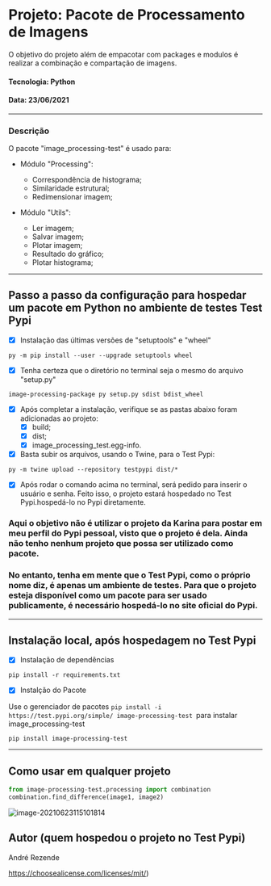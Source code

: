 # Projeto: Pacote de Processamento de Imagens
O objetivo do projeto além de empacotar com packages e modulos é realizar a combinação e compartação de imagens.

#### Tecnologia: Python
#### Data: 23/06/2021
-----------------------------------------
### Descrição
O pacote "image_processing-test" é usado para:

- Módulo "Processing":
  - Correspondência de histograma;
  - Similaridade estrutural;
  - Redimensionar imagem;

- Módulo "Utils":
  - Ler imagem;
  - Salvar imagem;
  - Plotar imagem;
  - Resultado do gráfico;
  - Plotar histograma;
---------------------------------------------
## Passo a passo da configuração para hospedar um pacote em Python no ambiente de testes Test Pypi

- [x] Instalação das últimas versões de "setuptools" e "wheel"

```
py -m pip install --user --upgrade setuptools wheel
```
- [x] Tenha certeza que o diretório no terminal seja o mesmo do arquivo "setup.py"

```
image-processing-package py setup.py sdist bdist_wheel
```

- [x] Após completar a instalação, verifique se as pastas abaixo foram adicionadas ao projeto:
  - [x] build;
  - [x] dist;
  - [x] image_processing_test.egg-info.

- [x] Basta subir os arquivos, usando o Twine, para o Test Pypi:

```
py -m twine upload --repository testpypi dist/*
```

- [x] Após rodar o comando acima no terminal, será pedido para inserir o usuário e senha. Feito isso, o projeto estará hospedado no Test Pypi.hospedá-lo no Pypi diretamente.

### Aqui o objetivo não é utilizar o projeto da Karina para postar em meu perfil do Pypi pessoal, visto que o projeto é dela. Ainda não tenho nenhum projeto que possa ser utilizado como pacote.

### No entanto, tenha em mente que o Test Pypi, como o próprio nome diz, é apenas um ambiente de testes. Para que o projeto esteja disponível como um pacote para ser usado publicamente, é necessário hospedá-lo no site oficial do Pypi.
----------------------------------------------------
## Instalação local, após hospedagem no Test Pypi

- [x] Instalação de dependências
```
pip install -r requirements.txt
```

- [x] Instalção do Pacote

Use o gerenciador de pacotes ```pip install -i https://test.pypi.org/simple/ image-processing-test ```para instalar image_processing-test

```bash
pip install image-processing-test
```
-------------------------------------------------
## Como usar em qualquer projeto

```python
from image-processing-test.processing import combination
combination.find_difference(image1, image2)
```
![image-20210623115101814](C:\Users\ared\AppData\Roaming\Typora\typora-user-images\image-20210623115101814.png)

## Autor (quem hospedou o projeto no Test Pypi)
André Rezende

https://choosealicense.com/licenses/mit/)
